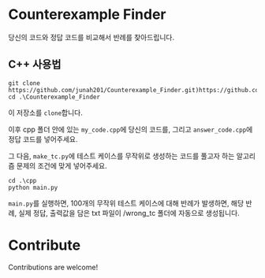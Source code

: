 # Counterexample Finder

당신의 코드와 정답 코드를 비교해서 반례를 찾아드립니다.

## C++ 사용법

```shell
git clone https://github.com/junah201/Counterexample_Finder.git)https://github.com/junah201/Counterexample_Finder.git
cd .\Counterexample_Finder
```

이 저장소를 `clone`합니다.

이후 cpp 폴더 안에 있는 `my_code.cpp`에 당신의 코드를, 그리고 `answer_code.cpp`에 정답 코드를 넣어주세요.

그 다음, `make_tc.py`에 테스트 케이스를 무작위로 생성하는 코드를 풀고자 하는 알고리즘 문제의 조건에 맞게 넣어주세요.

```shell
cd .\cpp
python main.py
```

`main.py`를 실행하면, 100개의 무작위 테스트 케이스에 대해 반례가 발생하면, 해당 반례, 실제 정답, 출력값을 담은 txt 파일이 /wrong_tc 폴더에 자동으로 생성됩니다.

# Contribute

Contributions are welcome!
